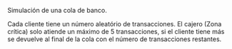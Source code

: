 Simulación de una cola de banco.

Cada cliente tiene un número aleatório de transacciones.
El cajero (Zona crítica) solo atiende un máximo de 5 transacciones, si el cliente tiene más se devuelve al final de la cola con el número de transacciones restantes.
